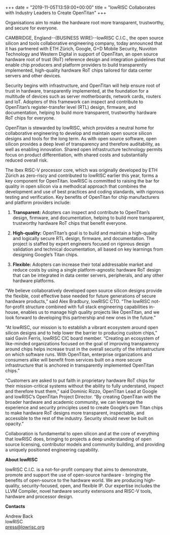 +++
date = "2019-11-05T13:59:00+00:00"
title = "lowRISC Collaborates with Industry Leaders to Create OpenTitan"
+++


<p class="lead">Organisations aim to make the hardware root more transparent, trustworthy, and secure for everyone.</p>

CAMBRIDGE, England--(BUSINESS WIRE)--lowRISC C.I.C., the open source silicon and tools collaborative engineering company, today announced that it has partnered with ETH Zürich, Google, G+D Mobile Security, Nuvoton Technology and Western Digital in support of OpenTitan, an open source hardware root of trust (RoT) reference design and integration guidelines that enable chip producers and platform providers to build transparently implemented, high-quality hardware RoT chips tailored for data center servers and other devices.

Security begins with infrastructure, and OpenTitan will help ensure root of trust in hardware, transparently implemented, at the foundation for a multitude of devices such as server motherboards, network cards, routers and IoT. Adopters of this framework can inspect and contribute to OpenTitan’s register-transfer level (RTL) design, firmware, and documentation, helping to build more transparent, trustworthy hardware RoT chips for everyone.

OpenTitan is stewarded by lowRISC, which provides a neutral home for collaborative engineering to develop and maintain open source silicon designs and tools for the long term. As with open source software, open silicon provides a deep level of transparency and therefore auditability, as well as enabling innovation. Shared open infrastructure technology permits focus on product differentiation, with shared costs and substantially reduced overall risk.

The Ibex RISC-V processor core, which was originally developed by ETH Zürich as zero-riscy and contributed to lowRISC earlier this year, forms a key component for OpenTitan. lowRISC is committed to raising the bar for quality in open silicon via a methodical approach that combines the development and use of best practices and coding standards, with rigorous testing and verification.
Key benefits of OpenTitan for chip manufacturers and platform providers include:

1. **Transparent:** Adopters can inspect and contribute to OpenTitan’s design, firmware, and documentation, helping to build more transparent, trustworthy hardware RoT chips that benefit everyone.

2. **High-quality:** OpenTitan’s goal is to build and maintain a high-quality and logically secure RTL design, firmware, and documentation. The project is staffed by expert engineers focused on rigorous design validation and technical documentation, all based on key learnings from designing Google’s Titan chips.

3. **Flexible:** Adopters can increase their total addressable market and reduce costs by using a single platform-agnostic hardware RoT design that can be integrated in data center servers, peripherals, and any other hardware platforms.

“We believe collaboratively developed open source silicon designs provide the flexible, cost effective base needed for future generations of secure hardware products,” said Alex Bradbury, lowRISC CTO. “The lowRISC not-for-profit structure combined with full stack engineering capabilities in-house, enables us to manage high quality projects like OpenTitan, and we look forward to developing this partnership and new ones in the future.”

“At lowRISC, our mission is to establish a vibrant ecosystem around open silicon designs and to help lower the barrier to producing custom chips,” said Gavin Ferris, lowRISC CIC board member. “Creating an ecosystem of like-minded organizations focused on the goal of improving transparency around chips helps increase trust in the overall security of the infrastructure on which software runs. With OpenTitan, enterprise organizations and consumers alike will benefit from services built on a more secure infrastructure that is anchored in transparently implemented OpenTitan chips.”

“Customers are asked to put faith in proprietary hardware RoT chips for their mission-critical systems without the ability to fully understand, inspect and therefore trust them,” said Dominic Rizzo, OpenTitan Lead at Google and lowRISC’s OpenTitan Project Director. “By creating OpenTitan with the broader hardware and academic community, we can leverage the experience and security principles used to create Google’s own Titan chips to make hardware RoT designs more transparent, inspectable, and accessible to the rest of the industry. Security should never be built on opacity.”

Collaboration is fundamental to open silicon and at the core of everything that lowRISC does, bringing to projects a deep understanding of open source licensing, contributor models and community building, and providing a uniquely positioned engineering capability.


**About lowRISC**

lowRISC C.I.C. is a not-for-profit company that aims to demonstrate, promote and support the use of open-source hardware - bringing the benefits of open-source to the hardware world. We are producing high-quality, security-focused, open, and flexible IP. Our expertise includes the LLVM Compiler, novel hardware security extensions and RISC-V tools, hardware and processor design.

**Contacts**

Andrew Back<br>
lowRISC<br>
press@lowrisc.org
